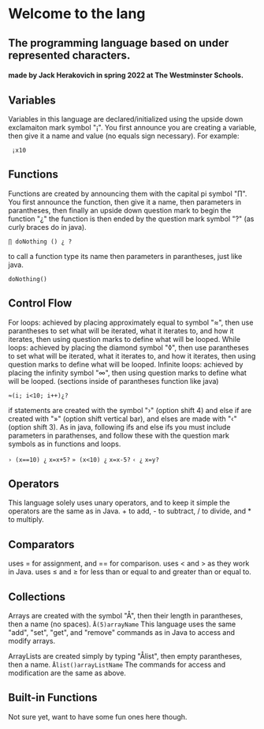 # Welcome to the lang

## The programming language based on under represented characters.

#### made by Jack Herakovich in spring 2022 at The Westminster Schools.

## Variables
Variables in this language are declared/initialized using the upside down exclamaiton mark symbol "¡". You first announce you are creating a variable, then give it a name and value (no equals sign necessary). For example:

``` ¡x10```

## Functions
Functions are created by announcing them with the capital pi symbol "∏". You first announce the function, then give it a name, then parameters in parantheses, then finally an upside down question mark to begin the function "¿" the function is then ended by the question mark symbol "?" (as curly braces do in java).

```∏ doNothing () ¿ ?```

to call a function type its name then parameters in parantheses, just like java.

```doNothing()```

## Control Flow
For loops: achieved by placing approximately equal to symbol "≈", then use parantheses to set what will be iterated, what it iterates to, and how it iterates, then using question marks to define what will be looped.
While loops: achieved by placing the diamond symbol "◊", then use parantheses to set what will be iterated, what it iterates to, and how it iterates, then using question marks to define what will be looped.
Infinite loops: achieved by placing the infinity symbol "∞", then using question marks to define what will be looped.
(sections inside of parantheses function like java)

```≈(i; i<10; i++)¿?```

if statements are created with the symbol "›" (option shift 4) and else if are created with "»" (option shift vertical bar), and elses are made with "‹" (option shift 3). As in java, following ifs and else ifs you must include parameters in parathenses, and follow these with the question mark symbols as in functions and loops.

```› (x==10) ¿```
```x=x+5?```
   ```» (x<10) ¿```
```x=x-5?```
   ```‹ ¿```
```x=y?```

## Operators
This language solely uses unary operators, and to keep it simple the operators are the same as in Java. + to add, - to subtract, / to divide, and * to multiply.

## Comparators
uses = for assignment, and == for comparison. 
uses < and > as they work in Java.
uses ≤ and ≥ for less than or equal to and greater than or equal to.

## Collections
Arrays are created with the symbol "Å", then their length in parantheses, then a name (no spaces).
```Å(5)arrayName``` 
This language uses the same "add", "set", "get", and "remove" commands as in Java to access and modify arrays.

ArrayLists are created simply by typing "Ålist", then empty parantheses, then a name.
```Ålist()arrayListName```
The commands for access and modification are the same as above.

## Built-in Functions
Not sure yet, want to have some fun ones here though.


